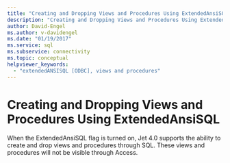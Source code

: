 ```yaml
---
title: "Creating and Dropping Views and Procedures Using ExtendedAnsiSQL"
description: "Creating and Dropping Views and Procedures Using ExtendedAnsiSQL"
author: David-Engel
ms.author: v-davidengel
ms.date: "01/19/2017"
ms.service: sql
ms.subservice: connectivity
ms.topic: conceptual
helpviewer_keywords:
  - "extendedANSISQL [ODBC], views and procedures"
---
```

# Creating and Dropping Views and Procedures Using ExtendedAnsiSQL
When the ExtendedAnsiSQL flag is turned on, Jet 4.0 supports the ability to create and drop views and procedures through SQL. These views and procedures will not be visible through Access.
